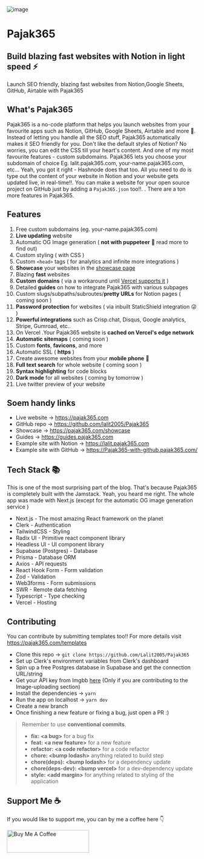 ![image](https://user-images.githubusercontent.com/69138026/127688763-0ac2fdb2-3f77-4de5-bacd-f56b3d600f31.png)
# Pajak365
## Build blazing fast websites with Notion in light speed ⚡️

Launch SEO friendly, blazing fast websites from Notion,Google Sheets, GitHub,  Airtable with Pajak365

## What's Pajak365

Pajak365 is a no-code platform that helps you launch websites from your favourite apps such as Notion, GitHub, Google Sheets, Airtable and more 🤯. Instead of letting you handle all the SEO stuff, Pajak365 automatically makes it SEO friendly for you. Don't like the default styles of Notion? No worries, you can edit the CSS till your heart's content. And one of my most favourite features - custom subdomains. Pajak365 lets you choose your subdomain of choice Eg. lalit.pajak365.com, your-name.pajak365.com, etc... Yeah, you got it right - Hashnode does that too. All you need to do is type out the content of your website in Notion and your website gets updated live, in real-time!!. You can make a website for your open source project on GitHub just by adding a `Pajak365.json` too!!. . There are a ton more features in Pajak365.

## Features

1. Free custom subdomains (eg. your-name.pajak365.com)
2. **Live updating** website
3. Automatic OG Image generation ( **not with puppeteer** 🤯  read more to find out)
4. Custom styling ( with CSS )
5. Custom `<head>` tags ( for analytics and infinite more integrations )
6. **Showcase** your websites in the [showcase page](https://pajak365.com/showcase)
7. Blazing **fast** websites
8. **Custom domains** ( via a workaround until [Vercel supports it](https://github.com/vercel/vercel/discussions/4840#discussioncomment-620716) )
9. Detailed **guides** on how to integrate Pajak365 with various subpages
10. Custom slugs/subpaths/subroutes/**pretty URLs** for Notion pages ( coming soon )
11. **Password protection** for websites ( via inbuilt StaticShield integration 😜 )
12. **Powerful integrations** such as Crisp.chat, Disqus, Google analytics, Stripe, Gumroad, etc..
13. On Vercel .Your Pajak365 website is **cached on Vercel's edge network**
14. **Automatic sitemaps** ( coming soon )
15. Custom **fonts**, **favicons**, and more
16. Automatic SSL ( **https** )
17. Create awesome websites from your **mobile phone** 🤯
18. **Full text search** for whole website ( coming soon )
19. **Syntax highlighting** for code blocks
20. **Dark mode** for all websites ( coming by tomorrow )
21. Live twitter preview of your website

## Soem handy links

- Live website → https://pajak365.com
- GitHub repo → https://github.com/lalit2005/Pajak365
- Showcase → https://pajak365.com/showcase
- Guides → https://guides.pajak365.com
- Example site with Notion → https://lalit.pajak365.com
- Example site with GitHub → https://Pajak365-with-github.pajak365.com/

## Tech Stack 📚

This is one of the most surprising part of the blog. That's because Pajak365 is completely built with the Jamstack. Yeah, you heard me right. The whole app was made with Next.js (except for the automatic OG image generation service )

-  Next.js - The most amazing React framework on the planet
- Clerk - Authentication
- TailwindCSS - Styling
- Radix UI - Primitive react component library
- Headless UI - UI component library
- Supabase (Postgres) - Database
- Prisma - Database ORM
- Axios - API requests
- React Hook Form - Form validation
- Zod - Validation
- Web3forms - Form submissions
- SWR - Remote data fetching
- Typescript - Type checking
- Vercel - Hosting

## Contributing

You can contribute by submitting templates too!! For more details visit https://pajak365.com/templates

- Clone this repo → `git clone https://github.com/Lalit2005/Pajak365`
- Set up Clerk's environment variables from Clerk's dashboard
- Spin up a free Postgres database in Supabase and get the connection URL/string
- Get your API key from Imgbb [here](https://imgbb.com/) (Only if you are contributing to the Image-uploading section)
- Install the dependencies → `yarn`
- Run the app on localhost → `yarn dev`
- Create a new branch
- Once finishing a new feature or fixing a bug, just open a PR :)

> Remember to use **conventional commits**. 
> - **fix: \<a bug\>** for a bug fix
> - **feat: \<a new feature\>** for a new feature
> - **refactor: \<a code refactor\>** for a code refactor
> - **chore: \<bump lodash\>** anything related to build step
> - **chore(deps): \<bump lodash\>** for a dependency update
> - **chore(deps-dev): \<bump vercel\>** for a dev-dependency update
> - **style: \<add margin\>** for anything related to styling of the application

## Support Me ☕️

If you would like to support me, you can by me a coffee here 👇


<a href="https://www.buymeacoffee.com/lalitcodes" target="_blank"><img src="https://cdn.buymeacoffee.com/buttons/v2/default-blue.png" alt="Buy Me A Coffee" style="height: 60px !important;width: 217px !important;" ></a>
